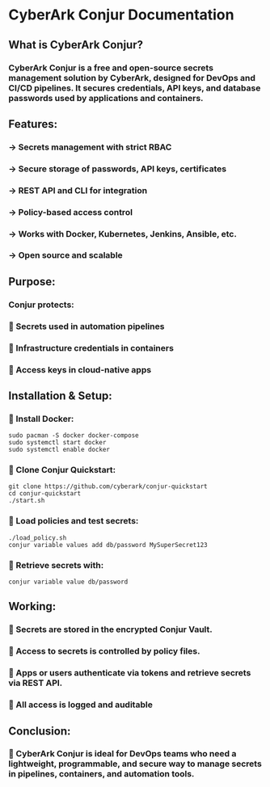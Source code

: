# CyberArk Conjur Documentation

## What is CyberArk Conjur?
### CyberArk Conjur is a free and open-source secrets management solution by CyberArk, designed for DevOps and CI/CD pipelines. It secures credentials, API keys, and database passwords used by applications and containers.

## Features:

### -> Secrets management with strict RBAC

### -> Secure storage of passwords, API keys, certificates

### -> REST API and CLI for integration

### -> Policy-based access control

### -> Works with Docker, Kubernetes, Jenkins, Ansible, etc.

### -> Open source and scalable

## Purpose:

###  Conjur protects:

### 🔹 Secrets used in automation pipelines

### 🔹 Infrastructure credentials in containers

### 🔹 Access keys in cloud-native apps

##  Installation & Setup:

### 🔹 Install Docker:
```
sudo pacman -S docker docker-compose
sudo systemctl start docker
sudo systemctl enable docker
```
### 🔹 Clone Conjur Quickstart:
```
git clone https://github.com/cyberark/conjur-quickstart
cd conjur-quickstart
./start.sh
```
### 🔹 Load policies and test secrets:
```
./load_policy.sh
conjur variable values add db/password MySuperSecret123
```
### 🔹 Retrieve secrets with:
```
conjur variable value db/password
```
## Working:

### 🔹 Secrets are stored in the encrypted Conjur Vault.

### 🔹 Access to secrets is controlled by policy files.

### 🔹 Apps or users authenticate via tokens and retrieve secrets via REST API.

### 🔹 All access is logged and auditable

## Conclusion:

### 🔹 CyberArk Conjur is ideal for DevOps teams who need a lightweight, programmable, and secure way to manage secrets in pipelines, containers, and automation tools.


